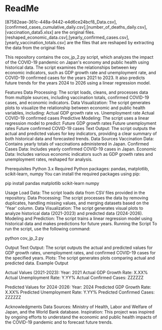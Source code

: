 # ReadMe

[87582eae-361c-448a-9442-e4d6ce24bcf8_Data.csv],[confirmed_cases_cumulative_daily.csv],[number_of_deaths_daily.csv],[vaccination_data5.xlsx] are the original files. [reshaped_economic_data.csv],[yearly_confirmed_cases.csv],[yearly_vaccination_totals.csv] are the files that are reshaped by extracting the data from the original files

This repository contains the cov_jp_2.py script, which analyzes the impact of the COVID-19 pandemic on Japan's economy and public health using historical data. The script examines the relationships between key economic indicators, such as GDP growth rate and unemployment rate, and COVID-19 confirmed cases for the years 2021 to 2023. It also predicts future trends for the years 2024 to 2026 using a linear regression model.

Features
Data Processing: The script loads, cleans, and processes data from multiple sources, including vaccination totals, confirmed COVID-19 cases, and economic indicators.
Data Visualization: The script generates plots to visualize the relationship between economic and public health variables, including:
Actual GDP growth rate vs. Unemployment rate
Actual COVID-19 confirmed cases
Predictive Modeling: The script uses a linear regression model to predict:
Future GDP growth rates
Future unemployment rates
Future confirmed COVID-19 cases
Text Output: The script outputs the actual and predicted values for key indicators, providing a clear summary of both historical data and forecasted trends.
Data Sources
Vaccination Data: Contains yearly totals of vaccinations administered in Japan.
Confirmed Cases Data: Includes yearly confirmed COVID-19 cases in Japan.
Economic Data: Includes various economic indicators such as GDP growth rates and unemployment rates, reshaped for analysis.

Prerequisites
Python 3.x
Required Python packages: pandas, matplotlib, scikit-learn, numpy
You can install the required packages using pip:

pip install pandas matplotlib scikit-learn numpy

Usage
Load Data: The script loads data from CSV files provided in the repository.
Data Processing: The script processes the data by removing duplicates, handling missing values, and merging datasets based on the 'Year' column.
Data Visualization: The script generates visual plots to analyze historical data (2021-2023) and predicted data (2024-2026).
Modeling and Prediction: The script trains a linear regression model using historical data and makes predictions for future years.
Running the Script
To run the script, use the following command:

python cov_jp_2.py

Output
Text Output: The script outputs the actual and predicted values for GDP growth rates, unemployment rates, and confirmed COVID-19 cases for the specified years.
Plots: The script generates plots comparing actual and predicted data.
Example Output

Actual Values (2021-2023):
Year: 2021
  Actual GDP Growth Rate: X.XX%
  Actual Unemployment Rate: Y.YY%
  Actual Confirmed Cases: ZZZZZZ

Predicted Values for 2024-2026:
Year: 2024
  Predicted GDP Growth Rate: X.XX%
  Predicted Unemployment Rate: Y.YY%
  Predicted Confirmed Cases: ZZZZZZ


Acknowledgments
Data Sources: Ministry of Health, Labor and Welfare of Japan, and the World Bank database.
Inspiration: This project was inspired by ongoing efforts to understand the economic and public health impacts of the COVID-19 pandemic and to forecast future trends.
